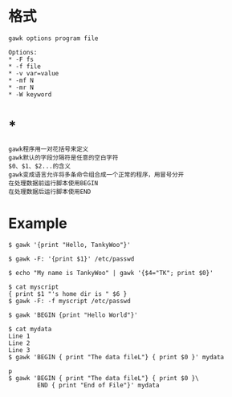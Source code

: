 <!-- title : awk -->

# 格式 #

	gawk options program file

	Options:
	* -F fs
	* -f file
	* -v var=value
	* -mf N
	* -mr N
	* -W keyword

# * #

	gawk程序用一对花括号来定义
	gawk默认的字段分隔符是任意的空白字符
	$0、$1、$2...的含义
	gawk变成语言允许将多条命令组合成一个正常的程序，用冒号分开
	在处理数据前运行脚本使用BEGIN
	在处理数据后运行脚本使用END

# Example #

	$ gawk '{print "Hello, TankyWoo"}'

	$ gawk -F: '{print $1}' /etc/passwd

	$ echo "My name is TankyWoo" | gawk '{$4="TK"; print $0}'

	$ cat myscript
	{ print $1 "'s home dir is " $6 }
	$ gawk -F: -f myscript /etc/passwd

	$ gawk 'BEGIN {print "Hello World"}'

	$ cat mydata
	Line 1
	Line 2
	Line 3
	$ gawk 'BEGIN { print "The data fileL"} { print $0 }' mydata

	p
	$ gawk 'BEGIN { print "The data fileL"} { print $0 }\
			END { print "End of File"}' mydata
